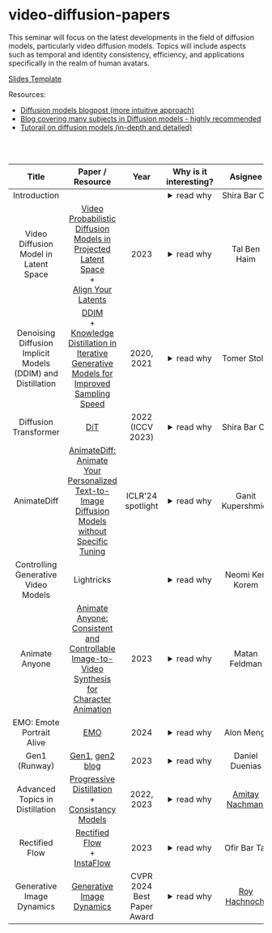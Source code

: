 # video-diffusion-papers
This seminar will focus on the latest developments in the field of diffusion models, particularly video diffusion models. Topics will include aspects such as temporal and identity consistency, efficiency, and applications specifically in the realm of human avatars.

[Slides Template](https://docs.google.com/presentation/d/1ZuFepQjEWgJRPAHN6Ev0tEGTCUb1k2e6qBYnSDnmzDI/edit?usp=sharing)

Resources:
<br>
- [Diffusion models blogpost (more intuitive approach)](https://iclr-blogposts.github.io/2024/blog/diffusion-theory-from-scratch/)
- [Blog covering many subjects in Diffusion models - highly recommended](https://sander.ai/)
- [Tutorail on diffusion models (in-depth and detailed)](https://arxiv.org/pdf/2403.18103)
<br>
<br>

| Title | Paper / Resource | Year | Why is it interesting? |          Asignee          | Recording | Slides
|:---:|:---:|:---:|:---:|:-------------------------:|:---:|:---:|
|Introduction||| <details><summary>read why</summary>Review of key concepts from our previous seminar, followed by a brief overview the new seminar</details> |       Shira Bar On        |[zoom](https://us02web.zoom.us/rec/share/ZAulhoMpQaWp-BOc3wNwYMJ62ocejrQBLoAjFkXt0ti4R5-cP_eMU3E4kNcB2Wb_.PLRAaW3YOh64uu9T)(^gr9RV*^)|[slides](https://docs.google.com/presentation/d/19J0melyX7DEN9HMQLEGHouVIdvGmNrHALqKDik-HgUQ/edit?usp=sharing) |
|Video Diffusion Model in Latent Space|[Video Probabilistic Diffusion Models in Projected Latent Space](https://arxiv.org/abs/2302.07685)<br>+<br>[Align Your Latents](https://arxiv.org/abs/2304.08818)|2023| <details><summary>read why</summary>Example of two different approaches for Video Latent Diffusion Models</details> |       Tal Ben Haim        |[zoom](https://us02web.zoom.us/rec/share/e7CgB-rYnz9qjN5Jroufs55lxJjSM_O8z42idmKUv31H8hdknNeRJ9bcLM_WU84Y.XNnpeFhdbVNCYY20)(mQe@N2^0)|[slides](https://docs.google.com/presentation/d/1asvEZyRZZ9gR_-aFu8EaYUma6EaPv2qwef9co9P7b18/edit?usp=sharing) |
|Denoising Diffusion Implicit Models (DDIM) and Distillation|[DDIM](https://arxiv.org/abs/2010.02502)<br>+<br>[Knowledge Distillation in Iterative Generative Models for Improved Sampling Speed](https://arxiv.org/abs/2101.02388)|2020, 2021| <details><summary>read why</summary>DDIM: paper introducing deterministic sampling, distillation paper lowers the number of sampling steps to one by building on this concept</details> |       Tomer Stolik        |[zoom](https://us02web.zoom.us/rec/share/f_OXEOfKlq3BxRMNUfr6yNW56aL_Lf5aw68ouX2fPe_nImLkGnc3O5dvqrpEmsWQ.usYNx3kU1hqNF-Ly)(Dha$Ue7&)|[slides](https://docs.google.com/presentation/d/1ADU-N3EU3kzqu6X41c3z1agkBLL1bpEXb1k42EAh55M/edit?usp=sharing) |
|Diffusion Transformer|[DiT](https://arxiv.org/abs/2212.09748)|2022 (ICCV 2023)| <details><summary>read why</summary>Replacing the Unet base of the diffusion model with Transformer base, which improves results and the condition control</details> |Shira Bar On|[zoom](https://us02web.zoom.us/rec/share/ukUtCIlnqVFs5oVt315z8dj1RZil5BOCTKnagK6q7QMzo5D7T8oSLJuWwh9XvGPl.VmceGPixwvHey1Zu)(?g16iHvN)|[slides](https://docs.google.com/presentation/d/1ff8LmTMbj8Rg_nTD2-ZeN-vxvZh26FgfrjMsgv_ycMw/edit?usp=sharing) |
|AnimateDiff|[AnimateDiff: Animate Your Personalized Text-to-Image Diffusion Models without Specific Tuning](https://arxiv.org/abs/2307.04725)|ICLR'24 spotlight| <details><summary>read why</summary>Introducing the Idea of converting of-the shelf text-to-image diffusion model to text-to-video diffusion model</details> | Ganit Kupershmidt |[zoom](https://us02web.zoom.us/rec/share/1T0Nt3oGrrWq7JiPiP-8vRkLN0_Ijytf1rzeZfxclTgjmiZJ5iuvoePxv978hhnO.KqCGI1a9H9RfeYKl)(?yjK4Df0)|[slides](https://docs.google.com/presentation/d/1oKX_8ypD3dNfFYh7HzgLIu21wnIbKTjYMCyoXVEifZc/edit?usp=sharing) |
|Controlling Generative Video Models|Lightricks|| <details><summary>read why</summary>Generating realistic images and videos from text has marked a significant milestone. However, as human beings, our ambitions extend further. We aim not only for visually appealing outcomes but also for enhanced control on the generated outcome. In my talk, I will explore the techniques employed to precisely control model outputs to fulfill our specific requirements at Lightricks</details> |            Neomi Ken Korem            |[zoom](https://us02web.zoom.us/rec/share/c0ZZ_QlXDoWOfomfePhJns-ixBl8CLPY6nDAHwfRjUiKoDugwMjL5j3mitAVk27-.MIMVdFrLL2gPhwuI)(kG?j66Z2)|[slides](https://docs.google.com/presentation/d/11s9iNPhoUGHWWTEcZz0MmAhnYgRHl0awsarrCBWh5Og/edit) |
|Animate Anyone|[Animate Anyone: Consistent and Controllable Image-to-Video Synthesis for Character Animation](https://arxiv.org/abs/2311.17117)|2023| <details><summary>read why</summary>Video diffusion for avatar animation, introducing ReferenceNet for identity preservation</details> |   Matan Feldman   |[zoom](https://us02web.zoom.us/rec/share/gU2MdGL3LOi3B3iZpQD5Jo7mYJqY6h0k_kr20V-1zJ0LXPQGfPRf5pviseWR1Sx_.h868bxglfXzafnlM)(mK!0A7?e)|[slides](https://docs.google.com/presentation/d/1xURe7q2XIZHn-oCqKk3VRVVUmAEN2EUTzucff8eDNLY/edit#slide=id.p) |
|EMO: Emote Portrait Alive|[EMO](https://arxiv.org/abs/2402.17485)|2024| <details><summary>read why</summary>Face Animation using video diffusion models, using one image and audio as inputs</details> |    Alon Mengi     |[zoom](https://us02web.zoom.us/rec/share/rCAMyvBeqOuOva3X6L588CYRytS5fcqear70tsFTHTGqjwGICh73Bxm_R39oeNZe.7U8sm2BQ-IJ6hsfI)(kA.sh4BY)|[slides](https://docs.google.com/presentation/d/19_MFDicaCbEowY8MXkJnRUs8VsNi-fljzjv46keucuQ/edit?usp=sharing) |
|Gen1 (Runway) |[Gen1](https://arxiv.org/abs/2302.03011), [gen2 blog](https://research.runwayml.com/gen2)|2023| <details><summary>read why</summary>Gen 1, 2, and 3 models are among the known video diffusion models</details> |       Daniel Duenias        |[zoom](https://us02web.zoom.us/rec/share/B056UPpmjOVg0o9y6eUkfqWM5fnD903TbrVuXQWAg1D5IJ-1U0XYMg1qbufRTH3r.zpimZqIBBOTHw3gh)(B#638.5R)|[slides](https://docs.google.com/presentation/d/1yvkz00ekGoekGTeCDeOIe8wiJSw1VHHrlZyfXLUXIMs/edit?usp=sharing) |
|Advanced Topics in Distillation|[Progressive Distillation](https://arxiv.org/abs/2202.00512)<br>+<br>[Consistancy Models](https://arxiv.org/abs/2303.01469)|2022, 2023| <details><summary>read why</summary>two approaches for lowering the number of sampling steps</details> |       [Amitay Nachmani](link)       |[zoom](https://us02web.zoom.us/rec/share/9I17LieBJzvEyYO4GcWg7OU-amrbMV8zCssgUxAMhT75M7V3i43_p8fFLPxremGK.jipccFnosjXj_UwO?startTime=1727336231000)(M7gHq+Va)|[slides](https://docs.google.com/presentation/d/18nK4REZZBL8ZfID2Ww0PdU1jTmu8ZOt8ASuz1JpOYJc/edit?usp=sharing) |
|Rectified Flow |[Rectified Flow](https://openreview.net/pdf/910c5efa5739a5d2bef83d432da87d3096712ebe.pdf)<br>+<br>[InstaFlow](https://arxiv.org/abs/2309.06380)|2023| <details><summary>read why</summary>Rectified Flow optimizes diffusion models by straightening their transport paths, Instaflow applies this technique</details> |       Ofir Bar Tal       |[zoom](https://us02web.zoom.us/rec/share/gdIA3FET5OWoAICgB7sELe7kCy1sitAeAUiGuPla8usTDJaYSnzmdqn81MczemcR.Tu_uEsmVFVagb4xA)(T%%96K^4)|[slides](link) |
|Generative Image Dynamics|[Generative Image Dynamics](https://arxiv.org/abs/2309.07906)|CVPR 2024 Best Paper Award| <details><summary>read why</summary>Using diffusion models to generate image dynamics, using the Fourier domain</details> |   [Roy Hachnochi](https://github.com/roy-hachnochi)   |[zoom](https://us02web.zoom.us/rec/share/aOWPkDOMDy3MbErcV4RSqUWHRjeacgjrMBxLDvHk7riRIW7RGjgY3iwOGGY0KL4E.mIYqo0O5tu5RsVVi)(?68E!U%R)|[slides](https://docs.google.com/presentation/d/1EwhwZ6Y_gbPBeP6WLu-UFgMTLuwK2yzeqUXSJoT2ByQ/) |

